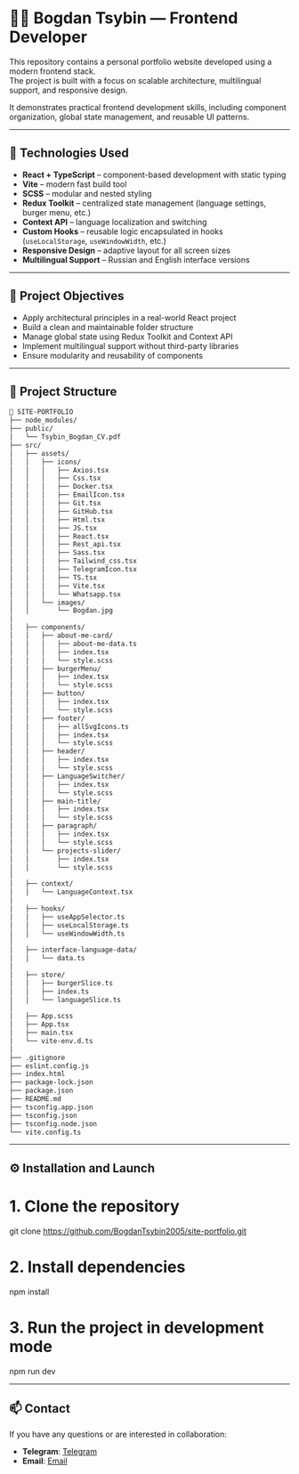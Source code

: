 # 🧑‍💻 Bogdan Tsybin — Frontend Developer

This repository contains a personal portfolio website developed using a modern frontend stack.  
The project is built with a focus on scalable architecture, multilingual support, and responsive design.

It demonstrates practical frontend development skills, including component organization, global state management, and reusable UI patterns.

---

## 🚀 Technologies Used

- **React + TypeScript** – component-based development with static typing
- **Vite** – modern fast build tool
- **SCSS** – modular and nested styling
- **Redux Toolkit** – centralized state management (language settings, burger menu, etc.)
- **Context API** – language localization and switching
- **Custom Hooks** – reusable logic encapsulated in hooks (`useLocalStorage`, `useWindowWidth`, etc.)
- **Responsive Design** – adaptive layout for all screen sizes
- **Multilingual Support** – Russian and English interface versions

---

## 🎯 Project Objectives

- Apply architectural principles in a real-world React project
- Build a clean and maintainable folder structure
- Manage global state using Redux Toolkit and Context API
- Implement multilingual support without third-party libraries
- Ensure modularity and reusability of components

---

## 📁 Project Structure

```bash
📁 SITE-PORTFOLIO
├── node_modules/
├── public/
│   └── Tsybin_Bogdan_CV.pdf
├── src/
│   ├── assets/
│   │   ├── icons/
│   │   │   ├── Axios.tsx
│   │   │   ├── Css.tsx
│   │   │   ├── Docker.tsx
│   │   │   ├── EmailIcon.tsx
│   │   │   ├── Git.tsx
│   │   │   ├── GitHub.tsx
│   │   │   ├── Html.tsx
│   │   │   ├── JS.tsx
│   │   │   ├── React.tsx
│   │   │   ├── Rest_api.tsx
│   │   │   ├── Sass.tsx
│   │   │   ├── Tailwind_css.tsx
│   │   │   ├── TelegramIcon.tsx
│   │   │   ├── TS.tsx
│   │   │   ├── Vite.tsx
│   │   │   └── Whatsapp.tsx
│   │   └── images/
│   │       └── Bogdan.jpg
│
│   ├── components/
│   │   ├── about-me-card/
│   │   │   ├── about-me-data.ts
│   │   │   ├── index.tsx
│   │   │   └── style.scss
│   │   ├── burgerMenu/
│   │   │   ├── index.tsx
│   │   │   └── style.scss
│   │   ├── button/
│   │   │   ├── index.tsx
│   │   │   └── style.scss
│   │   ├── footer/
│   │   │   ├── allSvgIcons.ts
│   │   │   ├── index.tsx
│   │   │   └── style.scss
│   │   ├── header/
│   │   │   ├── index.tsx
│   │   │   └── style.scss
│   │   ├── LanguageSwitcher/
│   │   │   ├── index.tsx
│   │   │   └── style.scss
│   │   ├── main-title/
│   │   │   ├── index.tsx
│   │   │   └── style.scss
│   │   ├── paragraph/
│   │   │   ├── index.tsx
│   │   │   └── style.scss
│   │   └── projects-slider/
│   │       ├── index.tsx
│   │       └── style.scss
│
│   ├── context/
│   │   └── LanguageContext.tsx
│
│   ├── hooks/
│   │   ├── useAppSelector.ts
│   │   ├── useLocalStorage.ts
│   │   └── useWindowWidth.ts
│
│   ├── interface-language-data/
│   │   └── data.ts
│
│   ├── store/
│   │   ├── burgerSlice.ts
│   │   ├── index.ts
│   │   └── languageSlice.ts
│
│   ├── App.scss
│   ├── App.tsx
│   ├── main.tsx
│   └── vite-env.d.ts
│
├── .gitignore
├── eslint.config.js
├── index.html
├── package-lock.json
├── package.json
├── README.md
├── tsconfig.app.json
├── tsconfig.json
├── tsconfig.node.json
└── vite.config.ts
```

---

## ⚙️ Installation and Launch

# 1. Clone the repository
git clone https://github.com/BogdanTsybin2005/site-portfolio.git

# 2. Install dependencies
npm install

# 3. Run the project in development mode
npm run dev

---

## 📫 Contact

If you have any questions or are interested in collaboration:

- **Telegram**: [Telegram](https://t.me/bogdan_sest_1025)
- **Email**: [Email](https://mail.google.com/mail/?view=cm&fs=1&to=tsybinb@gmail.com)
